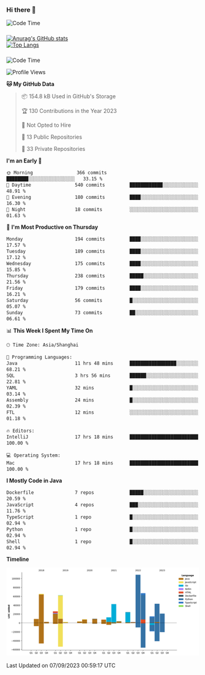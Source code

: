 ### Hi there 👋 

![Code Time](https://img.shields.io/endpoint?style=flat&url=https://codetime-api.datreks.com/badge/1061?logoColor=white%26project=%26recentMS=0%26showProject=false)

<!--
**Muyiafan/Muyiafan** is a ✨ _special_ ✨ repository because its `README.md` (this file) appears on your GitHub profile.

Here are some ideas to get you started:

- 🔭 I’m currently working on ...
- 🌱 I’m currently learning ...
- 👯 I’m looking to collaborate on ...
- 🤔 I’m looking for help with ...
- 💬 Ask me about ...
- 📫 How to reach me: ...
- 😄 Pronouns: ...
- ⚡ Fun fact: ...
-->

### 

[![Anurag's GitHub stats](https://github-readme-stats.vercel.app/api?username=Muyiafan)](https://github.com/anuraghazra/github-readme-stats)
<br>
[![Top Langs](https://github-readme-stats.vercel.app/api/top-langs/?username=Muyiafan)](https://github.com/anuraghazra/github-readme-stats)

### 

<!--START_SECTION:waka-->
![Code Time](http://img.shields.io/badge/Code%20Time-5%2C911%20hrs%2053%20mins-blue)

![Profile Views](http://img.shields.io/badge/Profile%20Views-0-blue)

**🐱 My GitHub Data** 

> 📦 154.8 kB Used in GitHub's Storage 
 > 
> 🏆 130 Contributions in the Year 2023
 > 
> 🚫 Not Opted to Hire
 > 
> 📜 13 Public Repositories 
 > 
> 🔑 33 Private Repositories 
 > 
**I'm an Early 🐤** 

```text
🌞 Morning                366 commits         ████████░░░░░░░░░░░░░░░░░   33.15 % 
🌆 Daytime                540 commits         ████████████░░░░░░░░░░░░░   48.91 % 
🌃 Evening                180 commits         ████░░░░░░░░░░░░░░░░░░░░░   16.30 % 
🌙 Night                  18 commits          ░░░░░░░░░░░░░░░░░░░░░░░░░   01.63 % 
```
📅 **I'm Most Productive on Thursday** 

```text
Monday                   194 commits         ████░░░░░░░░░░░░░░░░░░░░░   17.57 % 
Tuesday                  189 commits         ████░░░░░░░░░░░░░░░░░░░░░   17.12 % 
Wednesday                175 commits         ████░░░░░░░░░░░░░░░░░░░░░   15.85 % 
Thursday                 238 commits         █████░░░░░░░░░░░░░░░░░░░░   21.56 % 
Friday                   179 commits         ████░░░░░░░░░░░░░░░░░░░░░   16.21 % 
Saturday                 56 commits          █░░░░░░░░░░░░░░░░░░░░░░░░   05.07 % 
Sunday                   73 commits          ██░░░░░░░░░░░░░░░░░░░░░░░   06.61 % 
```


📊 **This Week I Spent My Time On** 

```text
🕑︎ Time Zone: Asia/Shanghai

💬 Programming Languages: 
Java                     11 hrs 48 mins      █████████████████░░░░░░░░   68.21 % 
SQL                      3 hrs 56 mins       ██████░░░░░░░░░░░░░░░░░░░   22.81 % 
YAML                     32 mins             █░░░░░░░░░░░░░░░░░░░░░░░░   03.14 % 
Assembly                 24 mins             █░░░░░░░░░░░░░░░░░░░░░░░░   02.39 % 
FTL                      12 mins             ░░░░░░░░░░░░░░░░░░░░░░░░░   01.18 % 

🔥 Editors: 
IntelliJ                 17 hrs 18 mins      █████████████████████████   100.00 % 

💻 Operating System: 
Mac                      17 hrs 18 mins      █████████████████████████   100.00 % 
```

**I Mostly Code in Java** 

```text
Dockerfile               7 repos             █████░░░░░░░░░░░░░░░░░░░░   20.59 % 
JavaScript               4 repos             ███░░░░░░░░░░░░░░░░░░░░░░   11.76 % 
TypeScript               1 repo              █░░░░░░░░░░░░░░░░░░░░░░░░   02.94 % 
Python                   1 repo              █░░░░░░░░░░░░░░░░░░░░░░░░   02.94 % 
Shell                    1 repo              █░░░░░░░░░░░░░░░░░░░░░░░░   02.94 % 
```



**Timeline**

![Lines of Code chart](https://raw.githubusercontent.com/Muyiafan/Muyiafan/main/assets/bar_graph.png)


 Last Updated on 07/09/2023 00:59:17 UTC
<!--END_SECTION:waka-->
